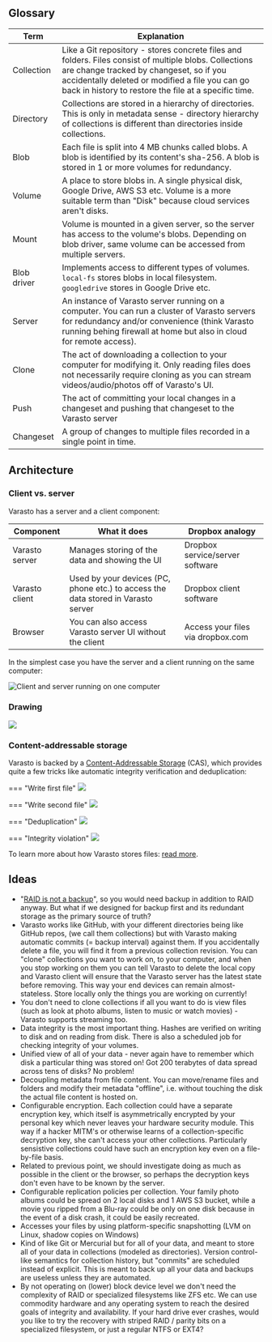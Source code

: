 Glossary
--------

| Term | Explanation |
|------|-------------|
| Collection | Like a Git repository - stores concrete files and folders. Files consist of multiple blobs. Collections are change tracked by changeset, so if you accidentally deleted or modified a file you can go back in history to restore the file at a specific time. |
| Directory | Collections are stored in a hierarchy of directories. This is only in metadata sense - directory hierarchy of collections is different than directories inside collections. |
| Blob | Each file is split into 4 MB chunks called blobs. A blob is identified by its content's sha-256. A blob is stored in 1 or more volumes for redundancy. |
| Volume | A place to store blobs in. A single physical disk, Google Drive, AWS S3 etc. Volume is a more suitable term than "Disk" because cloud services aren't disks. |
| Mount | Volume is mounted in a given server, so the server has access to the volume's blobs. Depending on blob driver, same volume can be accessed from multiple servers. |
| Blob driver | Implements access to different types of volumes. `local-fs` stores blobs in local filesystem. `googledrive` stores in Google Drive etc. |
| Server | An instance of Varasto server running on a computer. You can run a cluster of Varasto servers for redundancy and/or convenience (think Varasto running behing firewall at home but also in cloud for remote access). |
| Clone | The act of downloading a collection to your computer for modifying it. Only reading files does not necessarily require cloning as you can stream videos/audio/photos off of Varasto's UI. |
| Push | The act of committing your local changes in a changeset and pushing that changeset to the Varasto server |
| Changeset | A group of changes to multiple files recorded in a single point in time. |


Architecture
------------

### Client vs. server

Varasto has a server and a client component:

| Component      | What it does                                              | Dropbox analogy |
|----------------|-----------------------------------------------------------|-------------------------|
| Varasto server | Manages storing of the data and showing the UI            | Dropbox service/server software |
| Varasto client | Used by your devices (PC, phone etc.) to access the data stored in Varasto server | Dropbox client software |
| Browser        | You can also access Varasto server UI without the client  | Access your files via dropbox.com |

In the simplest case you have the server and a client running on the same computer:

![Client and server running on one computer](one-computer-client-and-server.png)


### Drawing

![](architecture.png)

### Content-addressable storage

Varasto is backed by a
[Content-Addressable Storage](https://en.wikipedia.org/wiki/Content-addressable_storage)
(CAS), which provides quite a few tricks like automatic integrity verification and deduplication:

=== "Write first file"
	![](cas-write-first-file.png)

=== "Write second file"
	![](cas-write-second-file.png)

=== "Deduplication"
	![](cas-deduplication.png)

=== "Integrity violation"
	![](cas-integrity-violation.png)


To learn more about how Varasto stores files:
[read more](../storage/local-fs/index.md#more-details-for-nerds).


Ideas
-----

- "[RAID is not a backup](https://serverfault.com/questions/2888/why-is-raid-not-a-backup)",
  so you would need backup in addition to RAID anyway. But what if we designed for backup
  first and its redundant storage as the primary source of truth?
- Varasto works like GitHub, with your different directories being like GitHub repos,
  (we call them collections) but with Varasto making automatic commits (= backup interval)
  against them. If you accidentally delete a file, you will find it from a previous
  collection revision. You can "clone" collections you want to work on, to your computer,
  and when you stop working on them you can tell Varasto to delete the local copy and
  Varasto client will ensure that the Varasto server has the latest state before removing.
  This way your end devices can remain almost-stateless. Store locally only the things you
  are working on currently!
- You don't need to clone collections if all you want to do is view files (such as look at
  photo albums, listen to music or watch movies) - Varasto supports streaming too.
- Data integrity is the most important thing. Hashes are verified on writing to disk and on
  reading from disk. There is also a scheduled job for checking integrity of your volumes.
- Unified view of all of your data - never again have to remember which disk a particular
  thing was stored on! Got 200 terabytes of data spread across tens of disks? No problem!
- Decoupling metadata from file content. You can move/rename files and folders and modify
  their metadata "offline", i.e. without touching the disk the actual file content is hosted on.
- Configurable encryption. Each collection could have a separate encryption key, which itself
  is asymmetrically encrypted by your personal key which never leaves your hardware security
  module. This way if a hacker MITM's or otherwise learns of a collection-specific
  decryption key, she can't access your other collections. Particularly sensistive collections
  could have such an encryption key even on a file-by-file basis.
- Related to previous point, we should investigate doing as much as possible in the client
  or the browser, so perhaps the decryption keys don't even have to be known by the server.
- Configurable replication policies per collection. Your family photo albums could be
  spread on 2 local disks and 1 AWS S3 bucket, while a movie you ripped from a Blu-ray could
  be only on one disk because in the event of a disk crash, it could be easily recreated.
- Accesses your files by using platform-specific snapshotting
  (LVM on Linux, shadow copies on Windows)
- Kind of like Git or Mercurial but for all of your data, and meant to store all of your
  data in collections (modeled as directories). Version control-like semantics for
  collection history, but "commits" are scheduled instead of explicit. This is meant to
  back up all your data and backups are useless unless they are automated.
- By not operating on (lower) block device level we don't need the complexity of RAID or
  specialized filesystems like ZFS etc. We can use commodity hardware and any operating
  system to reach the desired goals of integrity and availability. If your hard drive ever
  crashes, would you like to try the recovery with striped RAID / parity bits on a
  specialized filesystem, or just a regular NTFS or EXT4?
